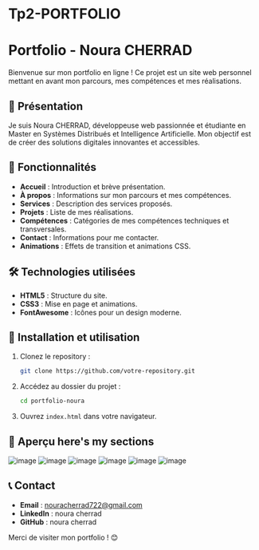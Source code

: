 # Tp2-PORTFOLIO

# Portfolio - Noura CHERRAD

Bienvenue sur mon portfolio en ligne ! Ce projet est un site web personnel mettant en avant mon parcours, mes compétences et mes réalisations.

## 📌 Présentation
Je suis Noura CHERRAD, développeuse web passionnée et étudiante en Master en Systèmes Distribués et Intelligence Artificielle. Mon objectif est de créer des solutions digitales innovantes et accessibles.

## 🌟 Fonctionnalités
- **Accueil** : Introduction et brève présentation.
- **À propos** : Informations sur mon parcours et mes compétences.
- **Services** : Description des services proposés.
- **Projets** : Liste de mes réalisations.
- **Compétences** : Catégories de mes compétences techniques et transversales.
- **Contact** : Informations pour me contacter.
- **Animations** : Effets de transition et animations CSS.

## 🛠 Technologies utilisées
- **HTML5** : Structure du site.
- **CSS3** : Mise en page et animations.
- **FontAwesome** : Icônes pour un design moderne.

## 🚀 Installation et utilisation
1. Clonez le repository :
   ```sh
   git clone https://github.com/votre-repository.git
   ```
2. Accédez au dossier du projet :
   ```sh
   cd portfolio-noura
   ```
3. Ouvrez `index.html` dans votre navigateur.

## 📸 Aperçu  here's my sections 
![image](https://github.com/user-attachments/assets/cfaf7591-bae7-4f58-8adb-4307349947fc)
![image](https://github.com/user-attachments/assets/1dfa8e3d-bd62-4ce6-a877-1e94a4de095e)
![image](https://github.com/user-attachments/assets/5490b0b8-8bed-4b08-96d3-b365927f3c62)
![image](https://github.com/user-attachments/assets/7ce9a17b-6480-4dba-8179-fb2d2ecc386d)
![image](https://github.com/user-attachments/assets/5a80131a-1095-4dc7-bf39-44564155ae43)
![image](https://github.com/user-attachments/assets/6d6f4859-8b07-465e-9221-5fd779b2b41d)



## 📞 Contact
- **Email** : nouracherrad722@gmail.com
- **LinkedIn** : noura cherrad
- **GitHub** : noura cherrad

Merci de visiter mon portfolio ! 😊

